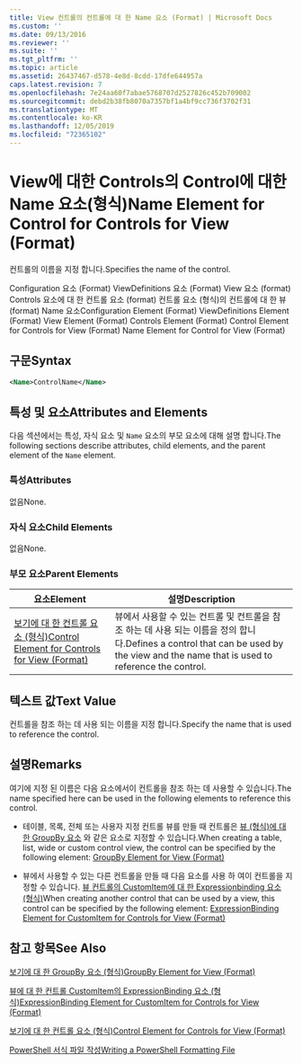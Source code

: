 ```yaml
---
title: View 컨트롤의 컨트롤에 대 한 Name 요소 (Format) | Microsoft Docs
ms.custom: ''
ms.date: 09/13/2016
ms.reviewer: ''
ms.suite: ''
ms.tgt_pltfrm: ''
ms.topic: article
ms.assetid: 26437467-d578-4e8d-8cdd-17dfe644957a
caps.latest.revision: 7
ms.openlocfilehash: 7e24aa60f7abae5768707d2527826c452b709002
ms.sourcegitcommit: debd2b38fb8070a7357bf1a4bf9cc736f3702f31
ms.translationtype: MT
ms.contentlocale: ko-KR
ms.lasthandoff: 12/05/2019
ms.locfileid: "72365102"
---
```

# <a name="name-element-for-control-for-controls-for-view-format"></a><span data-ttu-id="90c64-102">View에 대한 Controls의 Control에 대한 Name 요소(형식)</span><span class="sxs-lookup"><span data-stu-id="90c64-102">Name Element for Control for Controls for View (Format)</span></span>

<span data-ttu-id="90c64-103">컨트롤의 이름을 지정 합니다.</span><span class="sxs-lookup"><span data-stu-id="90c64-103">Specifies the name of the control.</span></span>

<span data-ttu-id="90c64-104">Configuration 요소 (Format) ViewDefinitions 요소 (Format) View 요소 (format) Controls 요소에 대 한 컨트롤 요소 (format) 컨트롤 요소 (형식)의 컨트롤에 대 한 뷰 (format) Name 요소</span><span class="sxs-lookup"><span data-stu-id="90c64-104">Configuration Element (Format) ViewDefinitions Element (Format) View Element (Format) Controls Element (Format) Control Element for Controls for View (Format) Name Element for Control for View (Format)</span></span>

## <a name="syntax"></a><span data-ttu-id="90c64-105">구문</span><span class="sxs-lookup"><span data-stu-id="90c64-105">Syntax</span></span>

```xml
<Name>ControlName</Name>
```

## <a name="attributes-and-elements"></a><span data-ttu-id="90c64-106">특성 및 요소</span><span class="sxs-lookup"><span data-stu-id="90c64-106">Attributes and Elements</span></span>

<span data-ttu-id="90c64-107">다음 섹션에서는 특성, 자식 요소 및 `Name` 요소의 부모 요소에 대해 설명 합니다.</span><span class="sxs-lookup"><span data-stu-id="90c64-107">The following sections describe attributes, child elements, and the parent element of the `Name` element.</span></span>

### <a name="attributes"></a><span data-ttu-id="90c64-108">특성</span><span class="sxs-lookup"><span data-stu-id="90c64-108">Attributes</span></span>

<span data-ttu-id="90c64-109">없음</span><span class="sxs-lookup"><span data-stu-id="90c64-109">None.</span></span>

### <a name="child-elements"></a><span data-ttu-id="90c64-110">자식 요소</span><span class="sxs-lookup"><span data-stu-id="90c64-110">Child Elements</span></span>

<span data-ttu-id="90c64-111">없음</span><span class="sxs-lookup"><span data-stu-id="90c64-111">None.</span></span>

### <a name="parent-elements"></a><span data-ttu-id="90c64-112">부모 요소</span><span class="sxs-lookup"><span data-stu-id="90c64-112">Parent Elements</span></span>

|<span data-ttu-id="90c64-113">요소</span><span class="sxs-lookup"><span data-stu-id="90c64-113">Element</span></span>|<span data-ttu-id="90c64-114">설명</span><span class="sxs-lookup"><span data-stu-id="90c64-114">Description</span></span>|
|-------------|-----------------|
|[<span data-ttu-id="90c64-115">보기에 대 한 컨트롤 요소 (형식)</span><span class="sxs-lookup"><span data-stu-id="90c64-115">Control Element for Controls for View (Format)</span></span>](./control-element-for-controls-for-view-format.md)|<span data-ttu-id="90c64-116">뷰에서 사용할 수 있는 컨트롤 및 컨트롤을 참조 하는 데 사용 되는 이름을 정의 합니다.</span><span class="sxs-lookup"><span data-stu-id="90c64-116">Defines a control that can be used by the view and the name that is used to reference the control.</span></span>|

## <a name="text-value"></a><span data-ttu-id="90c64-117">텍스트 값</span><span class="sxs-lookup"><span data-stu-id="90c64-117">Text Value</span></span>

<span data-ttu-id="90c64-118">컨트롤을 참조 하는 데 사용 되는 이름을 지정 합니다.</span><span class="sxs-lookup"><span data-stu-id="90c64-118">Specify the name that is used to reference the control.</span></span>

## <a name="remarks"></a><span data-ttu-id="90c64-119">설명</span><span class="sxs-lookup"><span data-stu-id="90c64-119">Remarks</span></span>

<span data-ttu-id="90c64-120">여기에 지정 된 이름은 다음 요소에서이 컨트롤을 참조 하는 데 사용할 수 있습니다.</span><span class="sxs-lookup"><span data-stu-id="90c64-120">The name specified here can be used in the following elements to reference this control.</span></span>

- <span data-ttu-id="90c64-121">테이블, 목록, 전체 또는 사용자 지정 컨트롤 뷰를 만들 때 컨트롤은 [뷰 (형식)에 대 한 GroupBy 요소](./groupby-element-for-view-format.md) 와 같은 요소로 지정할 수 있습니다.</span><span class="sxs-lookup"><span data-stu-id="90c64-121">When creating a table, list, wide or custom control view, the control can be specified by the following element: [GroupBy Element for View (Format)](./groupby-element-for-view-format.md)</span></span>

- <span data-ttu-id="90c64-122">뷰에서 사용할 수 있는 다른 컨트롤을 만들 때 다음 요소를 사용 하 여이 컨트롤을 지정할 수 있습니다. [뷰 컨트롤의 CustomItem에 대 한 Expressionbinding 요소 (형식)](./expressionbinding-element-for-customitem-for-controls-for-view-format.md)</span><span class="sxs-lookup"><span data-stu-id="90c64-122">When creating another control that can be used by a view, this control can be specified by the following element: [ExpressionBinding Element for CustomItem for Controls for View (Format)](./expressionbinding-element-for-customitem-for-controls-for-view-format.md)</span></span>

## <a name="see-also"></a><span data-ttu-id="90c64-123">참고 항목</span><span class="sxs-lookup"><span data-stu-id="90c64-123">See Also</span></span>

[<span data-ttu-id="90c64-124">보기에 대 한 GroupBy 요소 (형식)</span><span class="sxs-lookup"><span data-stu-id="90c64-124">GroupBy Element for View (Format)</span></span>](./groupby-element-for-view-format.md)

[<span data-ttu-id="90c64-125">뷰에 대 한 컨트롤 CustomItem의 ExpressionBinding 요소 (형식)</span><span class="sxs-lookup"><span data-stu-id="90c64-125">ExpressionBinding Element for CustomItem for Controls for View (Format)</span></span>](./expressionbinding-element-for-customitem-for-controls-for-view-format.md)

[<span data-ttu-id="90c64-126">보기에 대 한 컨트롤 요소 (형식)</span><span class="sxs-lookup"><span data-stu-id="90c64-126">Control Element for Controls for View (Format)</span></span>](./control-element-for-controls-for-view-format.md)

[<span data-ttu-id="90c64-127">PowerShell 서식 파일 작성</span><span class="sxs-lookup"><span data-stu-id="90c64-127">Writing a PowerShell Formatting File</span></span>](./writing-a-powershell-formatting-file.md)
